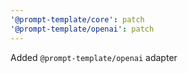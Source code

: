 ```yaml
---
'@prompt-template/core': patch
'@prompt-template/openai': patch
---
```


Added `@prompt-template/openai` adapter

